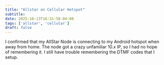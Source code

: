 ```yaml
---
title: "Allstar on Cellular Hotspot"
subtitle:
date: 2025-10-13T16:31:58-04:00
tags: ['allstar', 'cellular']
draft: false
---
```


I confirmed that my AllStar Node
is connecting to my Android hotspot
when away from home.
The node got a crazy unfamiliar 10.x IP,
so I had no hope of remembering it.
I still have trouble remembering the DTMF codes
that I setup.

<!--more-->
